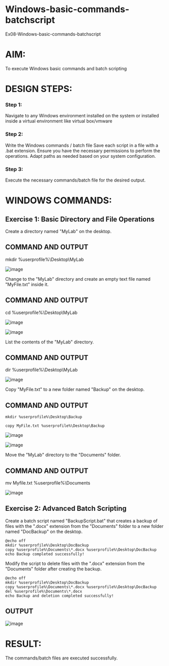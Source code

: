 # Windows-basic-commands-batchscript
Ex08-Windows-basic-commands-batchscript

# AIM:
To execute Windows basic commands and batch scripting

# DESIGN STEPS:

### Step 1:

Navigate to any Windows environment installed on the system or installed inside a virtual environment like virtual box/vmware 

### Step 2:

Write the Windows commands / batch file
Save each script in a file with a .bat extension.
Ensure you have the necessary permissions to perform the operations.
Adapt paths as needed based on your system configuration.
### Step 3:

Execute the necessary commands/batch file for the desired output. 




# WINDOWS COMMANDS:
## Exercise 1: Basic Directory and File Operations
Create a directory named "MyLab" on the desktop.


## COMMAND AND OUTPUT
mkdir %userprofile%\Desktop\MyLab

![image](https://github.com/Pooja-sri45/Windows-basic-commands-batchscript/assets/147081893/43c04a80-2aeb-46c5-926c-dc8e6f32eb95)



Change to the "MyLab" directory and create an empty text file named "MyFile.txt" inside it.


## COMMAND AND OUTPUT

cd %userprofile%\Desktop\MyLab

![image](https://github.com/Pooja-sri45/Windows-basic-commands-batchscript/assets/147081893/67a009f1-b4d6-4356-b87f-15dc157396be)



![image](https://github.com/Pooja-sri45/Windows-basic-commands-batchscript/assets/147081893/1082b00c-0af1-4445-ad80-605b91e07f80)



List the contents of the "MyLab" directory.


## COMMAND AND OUTPUT

dir %userprofile%\Desktop\MyLab

![image](https://github.com/Pooja-sri45/Windows-basic-commands-batchscript/assets/147081893/1963245a-65be-45ce-a433-e8384d5c1fd4)




Copy "MyFile.txt" to a new folder named "Backup" on the desktop.

## COMMAND AND OUTPUT
```
mkdir %userprofile%\Desktop\Backup

copy MyFile.txt %userprofile%\Desktop\Backup
```
![image](https://github.com/Pooja-sri45/Windows-basic-commands-batchscript/assets/147081893/4704e7db-c415-4d86-b996-15dc2fb25948)


![image](https://github.com/Pooja-sri45/Windows-basic-commands-batchscript/assets/147081893/c2c436fe-4aca-4f50-915c-eb02d0fea19d)



Move the "MyLab" directory to the "Documents" folder.


## COMMAND AND OUTPUT

mv Myfile.txt %userprofile%\Documents


![image](https://github.com/Pooja-sri45/Windows-basic-commands-batchscript/assets/147081893/162f89f0-00e4-49ac-ae5e-c284c52246e0)


## Exercise 2: Advanced Batch Scripting
Create a batch script named "BackupScript.bat" that creates a backup of files with the ".docx" extension from the "Documents" folder to a new folder named "DocBackup" on the desktop.

```
@echo off
mkdir %userprofile%\Desktop\DocBackup
copy %userprofile%\Documents\*.docx %userprofile%\Desktop\DocBackup
echo Backup completed successfully!
```

Modify the script to delete files with the ".docx" extension from the "Documents" folder after creating the backup.

```
@echo off
mkdir %userprofile%\Desktop\DocBackup
copy %userprofile%\Documents\*.docx %userprofile%\Desktop\DocBackup
del %userprofile%\Documents\*.docx
echo Backup and deletion completed successfully!
```




## OUTPUT
![image](https://github.com/Pooja-sri45/Windows-basic-commands-batchscript/assets/147081893/a2556985-0ae8-474d-8c3a-8fc3cc08b9a1)






# RESULT:
The commands/batch files are executed successfully.

